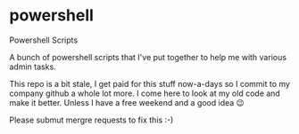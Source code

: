 powershell
==========

Powershell Scripts

A bunch of powershell scripts that I've put together to help me with various admin tasks. 

This repo is a bit stale, I get paid for this stuff now-a-days so I commit to my company github a whole lot more.  I come here to look at my old code and make it better.  Unless I have a free weekend and a good idea :wink:

Please submut mergre requests to fix this :-)
